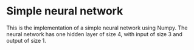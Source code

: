 # Simple neural network

This is the implementation of a simple neural network using Numpy.
The neural network has one hidden layer of size 4, with input of size 3 and output of size 1.
